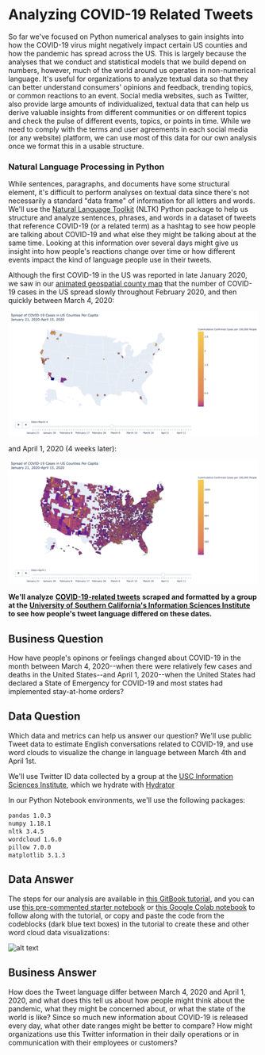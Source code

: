 # Analyzing COVID-19 Related Tweets

So far we've focused on Python numerical analyses to gain insights into how the COVID-19 virus might negatively impact certain US counties and how the pandemic has spread across the US. This is largely because the analyses that we conduct and statistical models that we build depend on numbers, however, much of the world around us operates in non-numerical language. It's useful for organizations to analyze textual data so that they can better understand consumers' opinions and feedback, trending topics, or common reactions to an event. Social media websites, such as Twitter, also provide large amounts of individualized, textual data that can help us derive valuable insights from different communities or on different topics and check the pulse of different events, topics, or points in time. While we need to comply with the terms and user agreements in each social media \(or any website\) platform, we can use most of this data for our own analysis once we format this in a usable structure.

### Natural Language Processing in Python

While sentences, paragraphs, and documents have some structural element, it's difficult to perform analyses on textual data since there's not necessarily a standard "data frame" of information for all letters and words. We'll use the [Natural Language Toolkit](https://www.nltk.org/) \(NLTK\) Python package to help us structure and analyze sentences, phrases, and words in a dataset of tweets that reference COVID-19 \(or a related term\) as a hashtag to see how people are talking about COVID-19 and what else they might be talking about at the same time. Looking at this information over several days might give us insight into how people's reactions change over time or how different events impact the kind of language people use in their tweets.

Although the first COVID-19 in the US was reported in late January 2020, we saw in our [animated geospatial county map](https://github.com/jhu-business-analytics/covid-19-map-visualizations) that the number of COVID-19 cases in the US spread slowly throughout February 2020, and then quickly between March 4, 2020:

![](.gitbook/assets/march04-covid-us-spread.png)

and April 1, 2020 \(4 weeks later\):

![](.gitbook/assets/april-1-covid-us-spread.png)

**We'll analyze** [**COVID-19-related tweets**](https://github.com/echen102/COVID-19-TweetIDs) **scraped and formatted by a group at the** [**University of Southern California's Information Sciences Institute**](https://arxiv.org/pdf/2003.07372.pdf) **to see how people's tweet language differed on these dates.**

## Business Question

How have people's opinons or feelings changed about COVID-19 in the month between March 4, 2020--when there were relatively few cases and deaths in the United States--and April 1, 2020--when the United States had declared a State of Emergency for COVID-19 and most states had implemented stay-at-home orders?

## Data Question

Which data and metrics can help us answer our question? We'll use public Tweet data to estimate English conversations related to COVID-19, and use word clouds to visualize the change in language between March 4th and April 1st.

We'll use Twitter ID data collected by a group at the [USC Information Sciences Institute](https://github.com/echen102/COVID-19-TweetIDs), which we hydrate with [Hydrator](https://github.com/DocNow/hydrator)

In our Python Notebook environments, we'll use the following packages:

```text
pandas 1.0.3
numpy 1.18.1
nltk 3.4.5
wordcloud 1.6.0
pillow 7.0.0
matplotlib 3.1.3
```

## Data Answer

The steps for our analysis are available in [this GitBook tutorial](https://melanieshimano.gitbook.io/twitter-text-analysis-with-python/), and you can use [this pre-commented starter notebook](https://github.com/jhu-business-analytics/covid-19-tweet-analysis/blob/master/2020-04-23-tweet-analysis-covid19-gitbookSTARTER-melanieshimano.ipynb) or [this Google Colab notebook](https://drive.google.com/file/d/1wWyZlojXPV91FeYbrhLoEHv0SvkG6Oly/view?usp=sharing) to follow along with the tutorial, or copy and paste the code from the codeblocks \(dark blue text boxes\) in the tutorial to create these and other word cloud data visualizations:

![alt text](https://github.com/jhu-business-analytics/covid-19-tweet-analysis/blob/master/march4_april1_covid19_wordcloud.png)

## Business Answer

How does the Tweet language differ between March 4, 2020 and April 1, 2020, and what does this tell us about how people might think about the pandemic, what they might be concerned about, or what the state of the world is like? Since so much new information about COVID-19 is released every day, what other date ranges might be better to compare? How might organizations use this Twitter information in their daily operations or in communication with their employees or customers?

